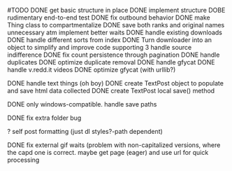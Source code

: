 #TODO
DONE     get basic structure in place
DONE     implement structure
DOBE     rudimentary end-to-end test
DONE     fix outbound behavior
DONE     make Thing class to compartmentalize
DONE     save both ranks and original names
unnecessary atm     implement better waits
DONE     handle existing downloads
DONE     handle different sorts from index
DONE     Turn downloader into an object to simplify and improve code
supporting 3     handle source indifference
DONE     fix count persistence through pagination
DONE     handle duplicates
DONE     optimize duplicate removal
DONE     handle gfycat
DONE     handle v.redd.it videos
DONE     optimize gfycat (with urllib?)

DONE     handle text things (oh boy)
DONE        create TextPost object to populate and save html data collected
DONE        create TextPost local save() method

DONE     only windows-compatible. handle save paths

DONE     fix extra folder bug

?     self post formatting (just dl styles?-path dependent)

DONE     fix external gif waits (problem with non-capitalized versions, where the capd one is correct.
         maybe get page (eager) and use url for quick processing